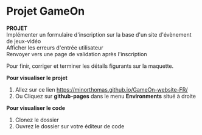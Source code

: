# Projet GameOn
__PROJET__  
Implémenter un formulaire d'inscription sur la base d'un site d'évènement de jeux-vidéo  
Afficher les erreurs d'entrée utilisateur  
Renvoyer vers une page de validation après l'inscription  

Pour finir, corriger et terminer les détails figurants sur la maquette.  

__Pour visualiser le projet__  
1. Allez sur ce lien https://minorthomas.github.io/GameOn-website-FR/  
2. Ou Cliquez sur __github-pages__ dans le menu __Environments__ situé à droite  

__Pour visualiser le code__  
1. Clonez le dossier  
2. Ouvrez le dossier sur votre éditeur de code  


